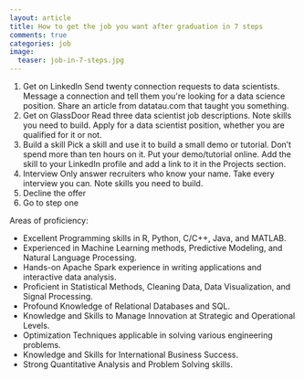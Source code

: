 ```yaml
---
layout: article
title: How to get the job you want after graduation in 7 steps
comments: true
categories: job
image:
  teaser: job-in-7-steps.jpg
---
```


1. Get on LinkedIn
Send twenty connection requests to data scientists.
Message a connection and tell them you're looking for a data science position.
Share an article from datatau.com that taught you something.
2. Get on GlassDoor
Read three data scientist job descriptions. Note skills you need to build.
Apply for a data scientist position, whether you are qualified for it or not.
3. Build a skill
Pick a skill and use it to build a small demo or tutorial. Don’t spend more than ten hours on it.
Put your demo/tutorial online. Add the skill to your LinkedIn profile and add a link to it in the Projects section.
4. Interview
Only answer recruiters who know your name.
Take every interview you can. Note skills you need to build.
5. Decline the offer
6. Go to step one



Areas of proficiency:
- Excellent Programming skills in R, Python, C/C++, Java, and MATLAB.
- Experienced in Machine Learning methods, Predictive Modeling, and Natural Language Processing.
- Hands-on Apache Spark experience in writing applications and interactive data analysis.
- Proficient in Statistical Methods, Cleaning Data, Data Visualization, and Signal Processing. 
- Profound Knowledge of Relational Databases and SQL.
- Knowledge and Skills to Manage Innovation at Strategic and Operational Levels.
- Optimization Techniques applicable in solving various engineering problems.
- Knowledge and Skills for International Business Success.
- Strong Quantitative Analysis and Problem Solving skills.